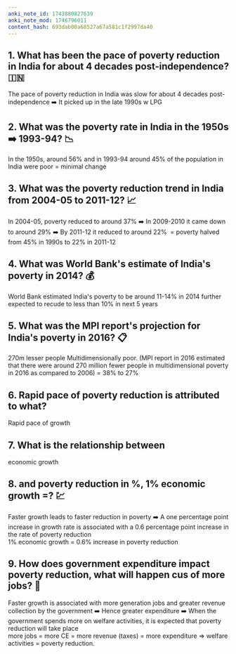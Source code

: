 ```yaml
---
anki_note_id: 1743880827639
anki_note_mod: 1746796011
content_hash: 693dab00a68527a67a581c1f2997da40
---
```


## 1. What has been the pace of poverty reduction in India for about 4 decades post-independence? 🇮🇳

The pace of poverty reduction in India was slow for about 4 decades post-independence ➡️ It picked up in the late 1990s w LPG

## 2. What was the poverty rate in India in the 1950s ➡️ 1993-94? 📉

In the 1950s, around 56% and in 1993-94 around 45% of the population in India were poor = minimal change

## 3. What was the poverty reduction trend in India from 2004-05 to 2011-12? 📈

In 2004-05, poverty reduced to around 37% ➡️ In 2009-2010 it came down to around 29% ➡️ By 2011-12 it reduced to around 22%  = poverty halved from 45% in 1990s to 22% in 2011-12

## 4. What was World Bank's estimate of India's poverty in 2014? 💰

World Bank estimated India's poverty to be around 11-14% in 2014 further expected to recude to less than 10% in next 5 years

## 5. What was the MPI report's projection for India's poverty in 2016? 📋

270m lesser people Multidimensionally poor. (MPI report in 2016 estimated that there were around 270 million fewer people in multidimensional poverty in 2016 as compared to 2006) = 38% to 27%

## 6. Rapid pace of poverty reduction is attributed to what?

Rapid pace of growth

## 7. What is the relationship between

economic growth

## 8. and poverty reduction in %, 1% economic growth =? 💹

Faster growth leads to faster reduction in poverty ➡️ A one percentage point increase in growth rate is associated with a 0.6 percentage point increase in the rate of poverty reduction   
1% economic growth = 0.6% increase in poverty reduction

## 9. How does government expenditure impact poverty reduction, what will happen cus of more jobs? 💸

Faster growth is associated with more generation jobs and greater revenue collection by the government ➡️ Hence greater expenditure ➡️ When the government spends more on welfare activities, it is expected that poverty reduction will take place   
more jobs = more CE = more revenue (taxes) = more expenditure ⇒ welfare activities = poverty reduction.